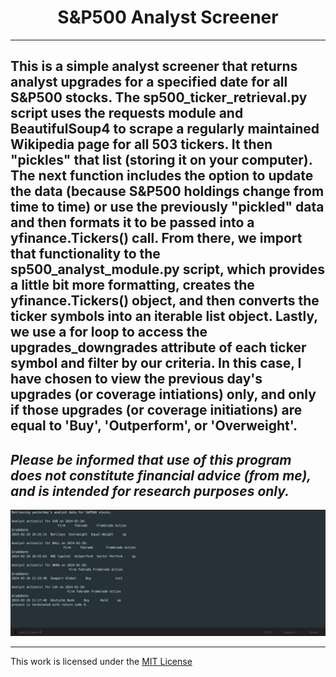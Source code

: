 <h1 align="center"><b>S&P500 Analyst Screener</b></h1>

---
This is a simple analyst screener that returns analyst upgrades for a specified date for all S&P500 stocks. The sp500_ticker_retrieval.py script uses the requests module and BeautifulSoup4 to scrape a regularly maintained Wikipedia page for all 503 tickers. It then "pickles" that list (storing it on your computer). The next function includes the option to update the data (because S&P500 holdings change from time to time) or use the previously "pickled" data and then formats it to be passed into a yfinance.Tickers() call. From there, we import that functionality to the sp500_analyst_module.py script, which provides a little bit more formatting, creates the yfinance.Tickers() object, and then converts the ticker symbols into an iterable list object. Lastly, we use a for loop to access the upgrades_downgrades attribute of each ticker symbol and filter by our criteria. In this case, I have chosen to view the previous day's upgrades (or coverage intiations) only, and only if those upgrades (or coverage initiations) are equal to 'Buy', 'Outperform', or 'Overweight'.
---
*Please be informed that use of this program does not constitute financial advice (from me), and is intended for research purposes only.*
---
<div style="text-align:center;">
    <img src="https://github.com/csirick2020/Analyst_Screener/blob/main/Analyst_Screener.S%26P500.jpg" alt="JPG of program output...">
</div>

---
This work is licensed under the [MIT License](https://github.com/csirick2020/Analyst_Screener/blob/main/LICENSE)
